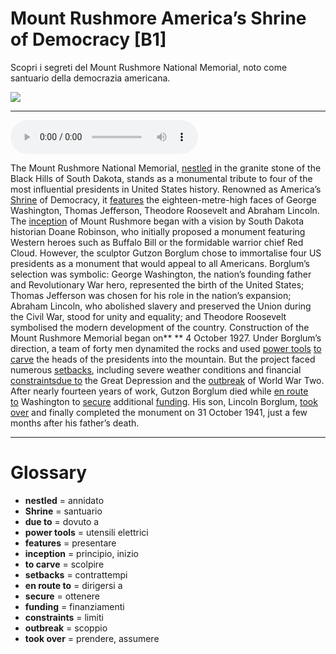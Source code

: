 # Mount Rushmore America’s Shrine of Democracy   [B1]

Scopri i segreti del Mount Rushmore National Memorial, noto come santuario della democrazia americana.

![](Mount%20Rushmore%20America%E2%80%99s%20Shrine%20of%20Democracy.jpg)

--------------

<div>
<audio controls autoplay>
    <source src="https:/raw.githubusercontent.com/dartie/speakup/main/2024-10/Mount%20Rushmore%20America%E2%80%99s%20Shrine%20of%20Democracy.mp3" type="audio/mpeg">
</audio>
</div>


The Mount Rushmore National Memorial, [nestled](## "annidato") in the granite stone of the Black Hills of South Dakota, stands as a monumental tribute to four of the most influential presidents in United States history. Renowned as America’s [Shrine](## "santuario") of Democracy, it [features](## "presentare") the eighteen-metre-high faces of George Washington, Thomas Jefferson, Theodore Roosevelt and Abraham Lincoln. 
The [inception](## "principio, inizio") of Mount Rushmore began with a vision by South Dakota historian Doane Robinson, who initially proposed a monument featuring Western heroes such as Buffalo Bill or the formidable warrior chief Red Cloud. However, the sculptor Gutzon Borglum chose to immortalise four US presidents as a monument that would appeal to all Americans. Borglum’s selection was symbolic: George Washington, the nation’s founding father and Revolutionary War hero, represented the birth of the United States; Thomas Jefferson was chosen for his role in the nation’s expansion; Abraham Lincoln, who abolished slavery and preserved the Union during the Civil War, stood for unity and equality; and Theodore Roosevelt symbolised the modern development of the country.
Construction of the Mount Rushmore Memorial began on** ** 4 October 1927. Under Borglum’s direction, a team of forty men dynamited the rocks and used [power tools](## "utensili elettrici") [to carve](## "scolpire") the heads of the presidents into the mountain. But the project faced numerous [setbacks](## "contrattempi"), including severe weather conditions and financial [constraints](## "limiti")[due to](## "dovuto a") the Great Depression and the [outbreak](## "scoppio") of World War Two.
After nearly fourteen years of work, Gutzon Borglum died while [en route to](## "dirigersi a") Washington to [secure](## "ottenere") additional [funding](## "finanziamenti"). His son, Lincoln Borglum, [took over](## "prendere, assumere") and finally completed the monument on 31 October 1941, just a few months after his father’s death.  

--------------

<div style = "display:block; clear:both; page-break-after:always;"></div>

# Glossary
* **nestled** = annidato
* **Shrine** = santuario
* **due to** = dovuto a
* **power tools** = utensili elettrici
* **features** = presentare
* **inception** = principio, inizio
* **to carve** = scolpire
* **setbacks** = contrattempi
* **en route to** = dirigersi a
* **secure** = ottenere
* **funding** = finanziamenti
* **constraints** = limiti
* **outbreak** = scoppio
* **took over** = prendere, assumere

